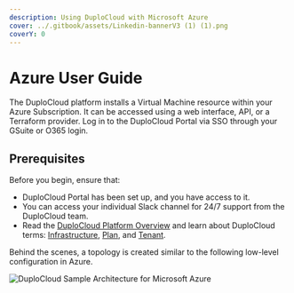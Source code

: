 ```yaml
---
description: Using DuploCloud with Microsoft Azure
cover: ../.gitbook/assets/Linkedin-bannerV3 (1) (1).png
coverY: 0
---
```


# Azure User Guide

The DuploCloud platform installs a Virtual Machine resource within your Azure Subscription. It can be accessed using a web interface, API, or a Terraform provider. Log in to the DuploCloud Portal via SSO  through your GSuite or O365 login.&#x20;

## Prerequisites

Before you begin, ensure that:

* DuploCloud Portal has been set up, and you have access to it.
* You can access your individual Slack channel for 24/7 support from the DuploCloud team.
* Read the [DuploCloud Platform Overview](../) and learn about DuploCloud terms: [Infrastructure](../welcome-to-duplocloud/application-focused-interface-duplocloud-architecture/duplocloud-common-components/infrastructure.md), [Plan](../welcome-to-duplocloud/application-focused-interface-duplocloud-architecture/duplocloud-common-components/plan.md), and [Tenant](../welcome-to-duplocloud/application-focused-interface-duplocloud-architecture/duplocloud-common-components/tenant.md).

Behind the scenes, a topology is created similar to the following low-level configuration in Azure.

![DuploCloud Sample Architecture for Microsoft Azure](https://files.gitbook.com/v0/b/gitbook-x-prod.appspot.com/o/spaces%2F68cb0s9ce5UIUKWPuYs8%2Fuploads%2FENalQ7CcBZGkVhetVFi1%2Fimage.png?alt=media\&token=ff1c6622-f836-4938-ab0e-a0e36c95ce7e)
